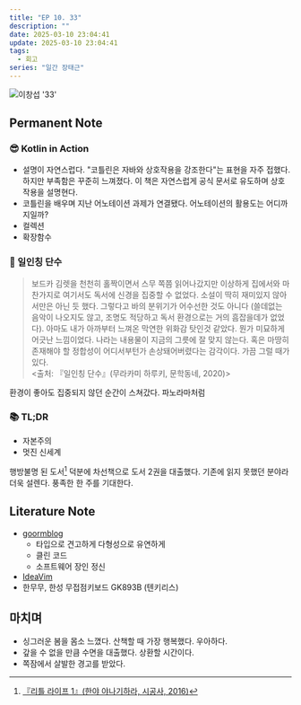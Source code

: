 ```yaml
---
title: "EP 10. 33"
description: ""
date: 2025-03-10 23:04:41
update: 2025-03-10 23:04:41
tags:
  - 회고
series: "일간 장태근" 
---
```


![이창섭 '33'](4106536.jpg)

## Permanent Note

### 😎 Kotlin in Action

- 설명이 자연스럽다. "코틀린은 자바와 상호작용을 강조한다"는 표현을 자주 접했다. 하지만 부족함은 꾸준히 느껴졌다. 이 책은 자연스럽게 공식 문서로
  유도하며 상호작용을 설명현다.
- 코틀린을 배우며 지난 어노테이션 과제가 연결됐다. 어노테이션의 활용도는 어디까지일까?
- 컬렉션
- 확장함수

### 🥹 일인칭 단수

> 보드카 김렛을 천천히 홀짝이면서 스무 쪽쯤 읽어나갔지만 이상하게 집에서와 마찬가지로 여기서도
> 독서에 신경을 집중할 수 없었다. 소설이 딱히 재미있지 않아서만은 아닌 듯 했다. 그렇다고 바의 분위기가 어수선한 것도 아니다
> (쓸데없는 음악이 나오지도 않고, 조명도 적당하고 독서 환경으로는 거의 흠잡을데가 없었다). 아마도 내가 아까부터 느껴온 막연한 위화감 탓인것 같았다.
> 뭔가 미묘하게 어긋난 느낌이었다. 나라는 내용물이 지금의 그릇에 잘 맞지 않는다. 혹은 마땅히 존재해야 할 정합성이 어디서부턴가 손상돼어버렸다는 감각이다.
> 가끔 그럴 때가 있다.<br>
> <출처: 『일인칭 단수』(무라카미 하루키, 문학동네, 2020)>

환경이 좋아도 집중되지 않던 순간이 스쳐갔다. 파노라마처럼

### 📚 TL;DR

- 자본주의
- 멋진 신세계

행방불명 된 도서[^1] 덕분에 차선책으로 도서 2권을 대출했다. 기존에 읽지 못했던 분야라 더욱 설렌다. 풍족한 한 주를 기대한다.

## Literature Note

- [goormblog](https://blog.goorm.io/commit/)
    - 타입으로 견고하게 다형성으로 유연하게
    - 클린 코드
    - 소프트웨어 장인 정신
- [IdeaVim](https://blog.jetbrains.com/ko/webstorm/2022/11/ideavim-in-webstorm/)
- 한무무, 한성 무접점키보드 GK893B (텐키리스)

## 마치며

- 싱그러운 봄을 몸소 느꼈다. 산책할 때 가장 행복했다. 우아하다.
- 갚을 수 없을 만큼 수면을 대출했다. 상환할 시간이다.
- 쪽잠에서 살발한 경고를 받았다.

[^1]: [『리틀 라이프 1』(한야 야나기하라, 시공사, 2016)](https://product.kyobobook.co.kr/detail/S000000733954)